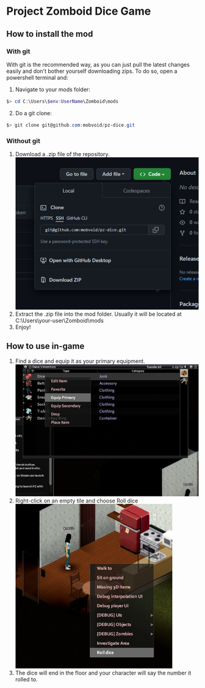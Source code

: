 # Project Zomboid Dice Game

## How to install the mod

### With git
With git is the recommended way, as you can just pull the latest changes easily
and don't bother yourself downloading zips. To do so, open a powershell terminal and:

1. Navigate to your mods folder: 
```ps1 
$> cd C:\Users\$env:UserName\Zomboid\mods
```

2. Do a git clone:
```ps1 
$> git clone git@github.com:mobvoid/pz-dice.git
```

### Without git
1. Download a .zip file of the repository.
![Downloading the mod](docs/images/downloading.png)
2. Extract the .zip file into the mod folder. Usually it will be located at C:\Users\your-user\Zomboid\mods
3. Enjoy!


## How to use in-game

1. Find a dice and equip it as your primary equipment.
![Equipping the Dice](docs/images/equip_dice.png)
2. Right-click on an empty tile and choose Roll dice
![Rolling the Dice](docs/images/roll_dice.png)
3. The dice will end in the floor and your character will say the number it rolled to.